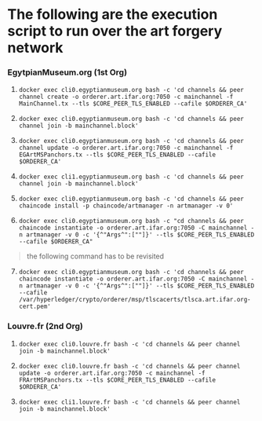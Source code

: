 # The following are the execution script to run over the art forgery network

### EgytpianMuseum.org (1st Org)

1. 	`docker exec cli0.egyptianmuseum.org bash -c 'cd channels && peer channel create -o orderer.art.ifar.org:7050 -c mainchannel -f MainChannel.tx --tls $CORE_PEER_TLS_ENABLED --cafile $ORDERER_CA'`
		
2. `docker exec cli0.egyptianmuseum.org bash -c 'cd channels && peer channel join -b mainchannel.block'`

3. `docker exec cli0.egyptianmuseum.org bash -c 'cd channels && peer channel update -o orderer.art.ifar.org:7050 -c mainchannel -f EGArtMSPanchors.tx --tls $CORE_PEER_TLS_ENABLED --cafile $ORDERER_CA'`

4. `docker exec cli1.egyptianmuseum.org bash -c 'cd channels && peer channel join -b mainchannel.block'`

5. `docker exec cli0.egyptianmuseum.org bash -c 'cd channels && peer chaincode install -p chaincode/artmanager -n artmanager -v 0'`

6. `docker exec cli0.egyptianmuseum.org bash -c "cd channels && peer chaincode instantiate -o orderer.art.ifar.org:7050 -C mainchannel -n artmanager -v 0 -c '{^"Args^":[""]}' --tls $CORE_PEER_TLS_ENABLED --cafile $ORDERER_CA"`

>the following command has to be revisited
7. `docker exec cli0.egyptianmuseum.org bash -c 'cd channels && peer chaincode instantiate -o orderer.art.ifar.org:7050 -C mainchannel -n artmanager -v 0 -c '{^"Args^":[""]}' --tls $CORE_PEER_TLS_ENABLED --cafile /var/hyperledger/crypto/orderer/msp/tlscacerts/tlsca.art.ifar.org-cert.pem'` 
		
### Louvre.fr (2nd Org)

1. `docker exec cli0.louvre.fr bash -c 'cd channels && peer channel join -b mainchannel.block'`

2. `docker exec cli0.louvre.fr bash -c 'cd channels && peer channel update -o orderer.art.ifar.org:7050 -c mainchannel -f FRArtMSPanchors.tx --tls $CORE_PEER_TLS_ENABLED --cafile $ORDERER_CA'`

3. `docker exec cli1.louvre.fr bash -c 'cd channels && peer channel join -b mainchannel.block'`